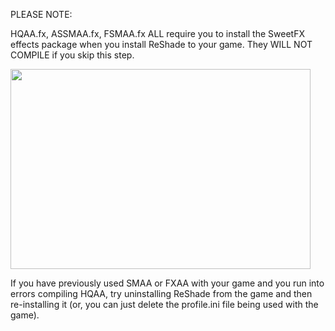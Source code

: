 PLEASE NOTE:

HQAA.fx, ASSMAA.fx, FSMAA.fx ALL require you to install the SweetFX effects package when you install ReShade to your game. They WILL NOT COMPILE if you skip this step.

<img src="https://cdn.discordapp.com/attachments/609352379351171076/917892930906251284/Untitled.png" width="480" height="320">

If you have previously used SMAA or FXAA with your game and you run into errors compiling HQAA, try uninstalling ReShade from the game and then re-installing it (or, you can just delete the profile.ini file being used with the game).
